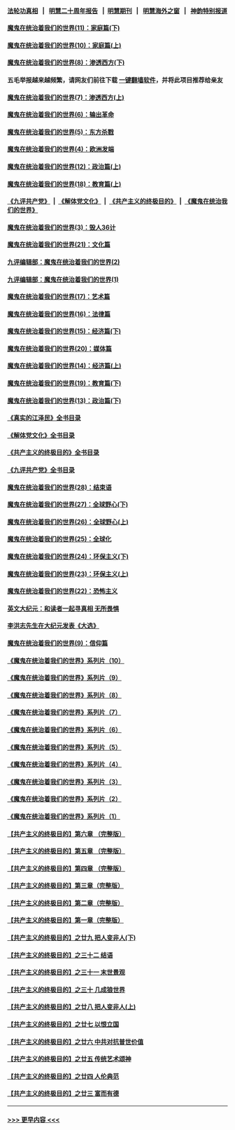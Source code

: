 #### [法轮功真相](https://github.com/gfw-breaker/truth/blob/master/README.md?t=0) &nbsp;&nbsp;|&nbsp;&nbsp; [明慧二十周年报告](https://github.com/gfw-breaker/mh-reports/blob/master/README.md?t=0) &nbsp;&nbsp;|&nbsp;&nbsp;[明慧期刊](https://github.com/gfw-breaker/mh-qikan) &nbsp;&nbsp;|&nbsp;&nbsp; [明慧海外之窗](https://github.com/gfw-breaker/mh-news/blob/master/README.md?t=0) &nbsp;&nbsp;|&nbsp;&nbsp; [神韵特别报道](https://github.com/gfw-breaker/mh-news/blob/master/shenyun.md?t=0)
#### [魔鬼在统治着我们的世界(11)：家庭篇(下)](../pages/nsc422/n10440961.md?t=12020701) 
#### [魔鬼在统治着我们的世界(10)：家庭篇(上)](../pages/nsc422/n10435448.md?t=12020701) 
#### [魔鬼在统治着我们的世界(8)：渗透西方(下)](../pages/nsc422/n10429603.md?t=12020701) 
#### 五毛举报越来越频繁，请网友们前往下载 [一键翻墙软件](https://github.com/gfw-breaker/ssr-accounts)，并将此项目推荐给亲友
#### [魔鬼在统治着我们的世界(7)：渗透西方(上)](../pages/nsc422/n10426013.md?t=12020701) 
#### [魔鬼在统治着我们的世界(6)：输出革命](../pages/nsc422/n10421536.md?t=12020701) 
#### [魔鬼在统治着我们的世界(5)：东方杀戮](../pages/nsc422/n10417707.md?t=12020701) 
#### [魔鬼在统治着我们的世界(4)：欧洲发端](../pages/nsc422/n10414890.md?t=12020701) 
#### [魔鬼在统治着我们的世界(12)：政治篇(上)](../pages/nsc422/n10444576.md?t=12020701) 
#### [魔鬼在统治着我们的世界(18)：教育篇(上)](../pages/nsc422/n10526970.md?t=12020701) 
#### [《九评共产党》](https://github.com/begood0513/9ping.md/blob/master/README.md) &nbsp;|&nbsp; [《解体党文化》](../../../../jtdwh.md/blob/master/README.md)  &nbsp;|&nbsp; [《共产主义的终极目的》](../../../../gczydzjmd.md/blob/master/README.md) &nbsp;|&nbsp; [《魔鬼在统治我们的世界》](../../../../mgztzwmdsj.md/blob/master/README.md) 
#### [魔鬼在统治着我们的世界(3)：毁人36计](../pages/nsc422/n10411583.md?t=12020701) 
#### [魔鬼在统治着我们的世界(21)：文化篇](../pages/nsc422/n10597706.md?t=12020701) 
#### [九评编辑部：魔鬼在统治着我们的世界(2)](../pages/nsc422/n10410036.md?t=12020701) 
#### [九评编辑部：魔鬼在统治着我们的世界(1)](../pages/nsc422/n10406825.md?t=12020701) 
#### [魔鬼在统治着我们的世界(17)：艺术篇](../pages/nsc422/n10499093.md?t=12020701) 
#### [魔鬼在统治着我们的世界(16)：法律篇](../pages/nsc422/n10485969.md?t=12020701) 
#### [魔鬼在统治着我们的世界(15)：经济篇(下)](../pages/nsc422/n10469975.md?t=12020701) 
#### [魔鬼在统治着我们的世界(20)：媒体篇](../pages/nsc422/n10586579.md?t=12020701) 
#### [魔鬼在统治着我们的世界(14)：经济篇(上)](../pages/nsc422/n10457370.md?t=12020701) 
#### [魔鬼在统治着我们的世界(19)：教育篇(下)](../pages/nsc422/n10564808.md?t=12020701) 
#### [魔鬼在统治着我们的世界(13)：政治篇(下)](../pages/nsc422/n10448270.md?t=12020701) 
#### [《真实的江泽民》全书目录](../pages/nsc422/n13721399.md?t=12020701) 
#### [《解体党文化》全书目录](../pages/nsc422/n13721157.md?t=12020701) 
#### [《共产主义的终极目的》全书目录](../pages/nsc422/n13721048.md?t=12020701) 
#### [《九评共产党》全书目录](../pages/nsc422/n13708085.md?t=12020701) 
#### [魔鬼在统治着我们的世界(28)：结束语](../pages/nsc422/n10936246.md?t=12020701) 
#### [魔鬼在统治着我们的世界(27)：全球野心(下)](../pages/nsc422/n10928319.md?t=12020701) 
#### [魔鬼在统治着我们的世界(26)：全球野心(上)](../pages/nsc422/n10900318.md?t=12020701) 
#### [魔鬼在统治着我们的世界(25)：全球化](../pages/nsc422/n10788205.md?t=12020701) 
#### [魔鬼在统治着我们的世界(24)：环保主义(下)](../pages/nsc422/n10695307.md?t=12020701) 
#### [魔鬼在统治着我们的世界(23)：环保主义(上)](../pages/nsc422/n10688613.md?t=12020701) 
#### [魔鬼在统治着我们的世界(22)：恐怖主义](../pages/nsc422/n10614727.md?t=12020701) 
#### [英文大纪元：和读者一起寻真相 无所畏惧](../pages/nsc422/n12542027.md?t=12020701) 
#### [李洪志先生在大纪元发表《大选》](../pages/nsc422/n12534746.md?t=12020701) 
#### [魔鬼在统治着我们的世界(9)：信仰篇](../pages/nsc422/n10432159.md?t=12020701) 
#### [《魔鬼在统治着我们的世界》系列片（10）](../pages/nsc422/n12292670.md?t=12020701) 
#### [《魔鬼在统治着我们的世界》系列片（9）](../pages/nsc422/n12290859.md?t=12020701) 
#### [《魔鬼在统治着我们的世界》系列片（8）](../pages/nsc422/n12287445.md?t=12020701) 
#### [《魔鬼在统治着我们的世界》系列片（7）](../pages/nsc422/n12283425.md?t=12020701) 
#### [《魔鬼在统治着我们的世界》系列片（6）](../pages/nsc422/n12282314.md?t=12020701) 
#### [《魔鬼在统治着我们的世界》系列片（5）](../pages/nsc422/n12281419.md?t=12020701) 
#### [《魔鬼在统治着我们的世界》系列片（4）](../pages/nsc422/n12274024.md?t=12020701) 
#### [《魔鬼在统治着我们的世界》系列片（3）](../pages/nsc422/n12271322.md?t=12020701) 
#### [《魔鬼在统治着我们的世界》系列片（2）](../pages/nsc422/n12269049.md?t=12020701) 
#### [《魔鬼在统治着我们的世界》系列片（1）](../pages/nsc422/n12267575.md?t=12020701) 
#### [【共产主义的终极目的】第六章 （完整版）](../pages/nsc422/n11428913.md?t=12020701) 
#### [【共产主义的终极目的】第五章 （完整版）](../pages/nsc422/n11428912.md?t=12020701) 
#### [【共产主义的终极目的】第四章 （完整版）](../pages/nsc422/n11428907.md?t=12020701) 
#### [【共产主义的终极目的】第三章（完整版）](../pages/nsc422/n11428848.md?t=12020701) 
#### [【共产主义的终极目的】第二章（完整版）](../pages/nsc422/n11428831.md?t=12020701) 
#### [【共产主义的终极目的】第一章（完整版）](../pages/nsc422/n11417651.md?t=12020701) 
#### [【共产主义的终极目的】之廿九 把人变非人(下)](../pages/nsc422/n11344140.md?t=12020701) 
#### [【共产主义的终极目的】之三十二 结语](../pages/nsc422/n11360535.md?t=12020701) 
#### [【共产主义的终极目的】之三十一 末世景观](../pages/nsc422/n11351129.md?t=12020701) 
#### [【共产主义的终极目的】之三十 几成狼世界](../pages/nsc422/n11348280.md?t=12020701) 
#### [【共产主义的终极目的】之廿八 把人变非人(上)](../pages/nsc422/n11340492.md?t=12020701) 
#### [【共产主义的终极目的】之廿七 以恨立国](../pages/nsc422/n11336944.md?t=12020701) 
#### [【共产主义的终极目的】之廿六 中共对抗普世价值](../pages/nsc422/n11324785.md?t=12020701) 
#### [【共产主义的终极目的】之廿五 传统艺术颂神](../pages/nsc422/n11296396.md?t=12020701) 
#### [【共产主义的终极目的】之廿四 人伦典范](../pages/nsc422/n11296397.md?t=12020701) 
#### [【共产主义的终极目的】之廿三 富而有德](../pages/nsc422/n11283598.md?t=12020701) 

----
#### [ >>> 更早内容 <<< ](../indexes/nsc422-earlier.md)
